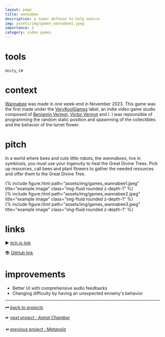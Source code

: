 ```yaml
---
layout: page
title: wannabee
description: a tower defense to help nature
img: assets/img/games_wannabee1.jpeg
importance: 3
category: video games
---
```


# tools

`Unity`, `C#`

# context

[Wannabee](https://benjamin-vermot.itch.io/wanna-bee) was made in one week-end in November 2023. This game was the first made under the [VeryKoolGames](https://www.instagram.com/verykoolgames/) label, an indie video game studio composed of [Benjamin Vermot](https://benjaminvermot.ch/index.html), [Victor Vermot](https://www.linkedin.com/in/victor-vermot-petit-outhenin-02786b23b/) and I. I was repsonsible of programming the random static position and spawnning of the collectibles and the behavior of the turret flower.

# pitch

In a world where bees and cute little robots, the *wannabees*, live in symbiosis, you must use your ingenuity to heal the Great Divine Trees. Pick up resources, call bees and plant flowers to gather the needed resources and offer them to the Great Divine Tree.

<div class="row">
    <div class="col-sm mt-3 mt-md-0">
        {% include figure.html path="assets/img/games_wannabee1.jpeg" title="example image" class="img-fluid rounded z-depth-1" %}
    </div>
    <div class="col-sm mt-3 mt-md-0">
        {% include figure.html path="assets/img/games_wannabee2.jpeg" title="example image" class="img-fluid rounded z-depth-1" %}
    </div>
    <div class="col-sm mt-3 mt-md-0">
        {% include figure.html path="assets/img/games_wannabee3.jpeg" title="example image" class="img-fluid rounded z-depth-1" %}
    </div>
</div>

# links

▶️ [itch.io link](https://benjamin-vermot.itch.io/wanna-bee)

📚 [GitHub link](https://github.com/VeryKoolGames/Wanna_bee)

# improvements

- Better UI with comprehensive audio feedbacks
- Changing difficulty by having an unexpected ennemy's behavior

______

⏮ [*back to projects*](./..)

⏩ [*next project : Astral Chamber*](./../vg_astralchamber)

⏪ [*previous project : Metanoïa*](./../vg_metanoia)